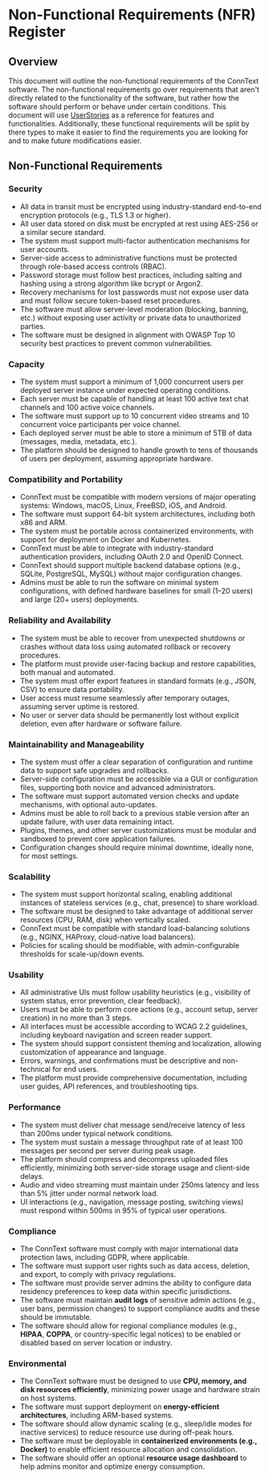 # Non-Functional Requirements (NFR) Register

## Overview
This document will outline the non-functional requirements of the ConnText software. The non-functional requirements go over requirements that aren't directly related to the functionality of the software, but rather how the software should perform or behave under certain conditions. This document will use [UserStories](UserStories) as a reference for features and functionalities. Additionally, these functional requirements will be split by there types to make it easier to find the requirements you are looking for and to make future modifications easier.

## Non-Functional Requirements

### Security
- All data in transit must be encrypted using industry-standard end-to-end encryption protocols (e.g., TLS 1.3 or higher).
- All user data stored on disk must be encrypted at rest using AES-256 or a similar secure standard.
- The system must support multi-factor authentication mechanisms for user accounts.
- Server-side access to administrative functions must be protected through role-based access controls (RBAC).
- Password storage must follow best practices, including salting and hashing using a strong algorithm like bcrypt or Argon2.
- Recovery mechanisms for lost passwords must not expose user data and must follow secure token-based reset procedures.
- The software must allow server-level moderation (blocking, banning, etc.) without exposing user activity or private data to unauthorized parties.
- The software must be designed in alignment with OWASP Top 10 security best practices to prevent common vulnerabilities.

### Capacity
- The system must support a minimum of 1,000 concurrent users per deployed server instance under expected operating conditions.
- Each server must be capable of handling at least 100 active text chat channels and 100 active voice channels.
- The software must support up to 10 concurrent video streams and 10 concurrent voice participants per voice channel.
- Each deployed server must be able to store a minimum of 5TB of data (messages, media, metadata, etc.).
- The platform should be designed to handle growth to tens of thousands of users per deployment, assuming appropriate hardware.

### Compatibility and Portability
- ConnText must be compatible with modern versions of major operating systems: Windows, macOS, Linux, FreeBSD, iOS, and Android.
- The software must support 64-bit system architectures, including both x86 and ARM.
- The system must be portable across containerized environments, with support for deployment on Docker and Kubernetes.
- ConnText must be able to integrate with industry-standard authentication providers, including OAuth 2.0 and OpenID Connect.
- ConnText should support multiple backend database options (e.g., SQLite, PostgreSQL, MySQL) without major configuration changes.
- Admins must be able to run the software on minimal system configurations, with defined hardware baselines for small (1–20 users) and large (20+ users) deployments.

### Reliability and Availability
- The system must be able to recover from unexpected shutdowns or crashes without data loss using automated rollback or recovery procedures.
- The platform must provide user-facing backup and restore capabilities, both manual and automated.
- The system must offer export features in standard formats (e.g., JSON, CSV) to ensure data portability.
- User access must resume seamlessly after temporary outages, assuming server uptime is restored.
- No user or server data should be permanently lost without explicit deletion, even after hardware or software failure.

### Maintainability and Manageability
- The system must offer a clear separation of configuration and runtime data to support safe upgrades and rollbacks.
- Server-side configuration must be accessible via a GUI or configuration files, supporting both novice and advanced administrators.
- The software must support automated version checks and update mechanisms, with optional auto-updates.
- Admins must be able to roll back to a previous stable version after an update failure, with user data remaining intact.
- Plugins, themes, and other server customizations must be modular and sandboxed to prevent core application failures.
- Configuration changes should require minimal downtime, ideally none, for most settings.

### Scalability
- The system must support horizontal scaling, enabling additional instances of stateless services (e.g., chat, presence) to share workload.
- The software must be designed to take advantage of additional server resources (CPU, RAM, disk) when vertically scaled.
- ConnText must be compatible with standard load-balancing solutions (e.g., NGINX, HAProxy, cloud-native load balancers).
- Policies for scaling should be modifiable, with admin-configurable thresholds for scale-up/down events.

### Usability
- All administrative UIs must follow usability heuristics (e.g., visibility of system status, error prevention, clear feedback).
- Users must be able to perform core actions (e.g., account setup, server creation) in no more than 3 steps.
- All interfaces must be accessible according to WCAG 2.2 guidelines, including keyboard navigation and screen reader support.
- The system should support consistent theming and localization, allowing customization of appearance and language.
- Errors, warnings, and confirmations must be descriptive and non-technical for end users.
- The platform must provide comprehensive documentation, including user guides, API references, and troubleshooting tips.

### Performance
- The system must deliver chat message send/receive latency of less than 200ms under typical network conditions.
- The system must sustain a message throughput rate of at least 100 messages per second per server during peak usage.
- The platform should compress and decompress uploaded files efficiently, minimizing both server-side storage usage and client-side delays.
- Audio and video streaming must maintain under 250ms latency and less than 5% jitter under normal network load.
- UI interactions (e.g., navigation, message posting, switching views) must respond within 500ms in 95% of typical user operations.

### Compliance
- The ConnText software must comply with major international data protection laws, including GDPR, where applicable.
- The software must support user rights such as data access, deletion, and export, to comply with privacy regulations.
- The software must provide server admins the ability to configure data residency preferences to keep data within specific jurisdictions.
- The software must maintain **audit logs** of sensitive admin actions (e.g., user bans, permission changes) to support compliance audits and these should be immutable.
- The software should allow for regional compliance modules (e.g., **HIPAA**, **COPPA**, or country-specific legal notices) to be enabled or disabled based on server location or industry.

### Environmental
- The ConnText software must be designed to use **CPU, memory, and disk resources efficiently**, minimizing power usage and hardware strain on host systems.
- The software must support deployment on **energy-efficient architectures**, including ARM-based systems.
- The software should allow dynamic scaling (e.g., sleep/idle modes for inactive services) to reduce resource use during off-peak hours.
- The software must be deployable in **containerized environments (e.g., Docker)** to enable efficient resource allocation and consolidation.
- The software should offer an optional **resource usage dashboard** to help admins monitor and optimize energy consumption.
